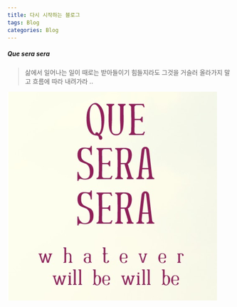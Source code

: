 ```yaml
---
title: 다시 시작하는 블로그
tags: Blog
categories: Blog
---
```


##### Que sera sera 

> 삶에서 일어나는 일이 때로는 받아들이기 힘들지라도 
그것을 거슬러 올라가지 말고 흐름에 따라 내려가라 ..


![QueSeraSera](/assets/images/QueSeraSera.png)